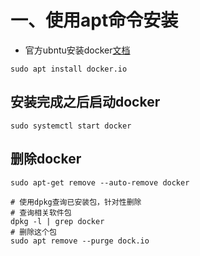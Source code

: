 # 一、使用apt命令安装

- 官方ubntu安装docker[文档](https://docs.docker.com/engine/install/ubuntu/)

```shell
sudo apt install docker.io
```

## 安装完成之后启动docker

```shell
sudo systemctl start docker 
```

## 删除docker

```shell
sudo apt-get remove --auto-remove docker

# 使用dpkg查询已安装包，针对性删除
# 查询相关软件包
dpkg -l | grep docker
# 删除这个包
sudo apt remove --purge dock.io
```

